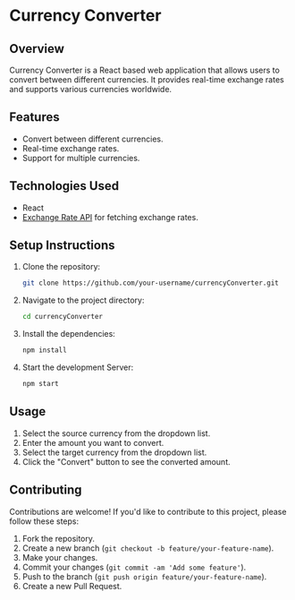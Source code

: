 # Currency Converter

## Overview

Currency Converter is a React based web application that allows users to convert between different currencies. It provides real-time exchange rates and supports various currencies worldwide.

## Features

- Convert between different currencies.
- Real-time exchange rates.
- Support for multiple currencies.

## Technologies Used

- React
- [Exchange Rate API](https://www.exchangerate-api.com/docs/overview) for fetching exchange rates.

## Setup Instructions

1. Clone the repository:

   ```bash
   git clone https://github.com/your-username/currencyConverter.git

2. Navigate to the project directory:

   ```bash
   cd currencyConverter

3. Install the dependencies:

   ```bash
   npm install

4. Start the development Server:

   ```bash
   npm start


## Usage

1. Select the source currency from the dropdown list.
2. Enter the amount you want to convert.
3. Select the target currency from the dropdown list.
4. Click the "Convert" button to see the converted amount.

## Contributing

Contributions are welcome! If you'd like to contribute to this project, please follow these steps:

1. Fork the repository.
2. Create a new branch (`git checkout -b feature/your-feature-name`).
3. Make your changes.
4. Commit your changes (`git commit -am 'Add some feature'`).
5. Push to the branch (`git push origin feature/your-feature-name`).
6. Create a new Pull Request.
